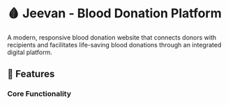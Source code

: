 # 🩸 Jeevan - Blood Donation Platform

A modern, responsive blood donation website that connects donors with recipients and facilitates life-saving blood donations through an integrated digital platform.

## 🌟 Features

### Core Functionality